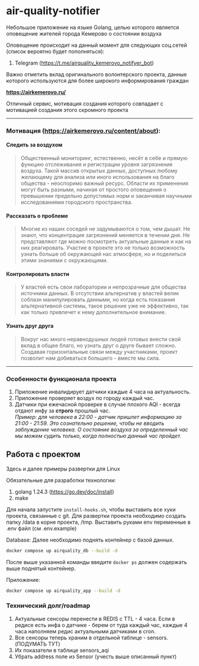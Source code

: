 # air-quality-notifier

Небольшое приложение на языке Golang, целью которого является оповещение жителей города Кемерово о состоянии воздуха

Оповещение происходит на данный момент для следующих соц.сетей (список вероятно будет пополняться):
1. Telegram (https://t.me/airquality_kemerovo_notifyer_bot)

Важно отметить вклад оригинального волонтерского проекта, данные которого используются для более широкого информирования граждан

**https://airkemerovo.ru/**

Отличный сервис, мотивация создания которого совпадает с мотивацией создания этого скромного проекта

---

### Мотивация (https://airkemerovo.ru/content/about):

#### Следить за воздухом
> Общественный мониторинг, естественно, несёт в себе и прямую функцию отслеживания и регистрации уровня загрязнения воздуха. Такой массив открытых данных, доступных любому желающему для анализа или иного использования на благо общества - неоспоримо важный ресурс. 
> Области их применения могут быть разными, начиная от простого оповещения о превышении предельно допустимых норм и заканчивая научными исследованиями городского пространства.

#### Рассказать о проблеме 
> Многие из наших соседей не задумываются о том, чем дышат. Не знают, что концентрация загрязнений меняется в течении дня. Не представляют где можно посмотреть актуальные данные и как на них реагировать. 
> Участие в проекте это не только возможность узнать больше об окружающей нас атмосфере, но и поделиться этими знаниями с окружающими.

#### Контролировать власти 
> У властей есть свои лаборатории и непрозрачные для общества источники данных. В отсутствии альтернатив у властей велик соблазн манипулировать данными, но когда есть показания альтернативной системы, такое решение уже не эффективно, так как только привлечет к нему дополнительное внимание.

#### Узнать друг друга 
> Вокруг нас много неравнодушных людей готовых внести свой вклад в общее благо, но узнать друг о друге бывает сложно. Создавая горизонтальные связи между участниками, проект позволит нам добиваться большего - вместе мы сила.
---

### Особенности функционала проекта
1. Приложение инвалидирует датчики каждые 4 часа на актуальность.
2. Приложение проверяет воздух по городу каждый час.
3. Датчики при ежечасной проверке в случае плохого AQI - всегда отдают инфу за **строго** прошлый час.<br>
   _Пример: для человека в 22:00 - датчик пришлет информацию за 21:00 - 21:59. Это сознательно решение, чтобы не вводить заблуждение человека. О состояние воздуха за определенный час мы можем судить только, когда полностью данный час пройдет._

## Работа с проектом
Здесь и далее примеры развертки для Linux

Обязательные для разработки технологии:
1. golang 1.24.3 (https://go.dev/doc/install) 
2. make

Для начала запустите `install-hooks.sh`, чтобы выставить все хуки проекта, связанные с git.
Для развертки проекта необходимо создать папку /data в корне проекта, /tmp.
Выставить руками env переменные в .env файл (см .env.example)

Database:
Далее необходимо поднять контейнер с базой данных. 
```sh
docker compose up airquality_db --build -d
```
После выше указанной команды введите `docker ps` должен содержать выше поднятый контейнер.

Приложение:
```sh
docker compose up airquality_app --build -d
```

### Технический долг/roadmap
1. Актуальные сенсоры перенести в REDIS с TTL - 4 часа. Если в редисе есть инфа о датчике - берем от туда каждый час, каждые 4 часа наполняем редис актуальными датчиками в cron.
2. Все сенсоры теперь храним в отдельной таблице - sensors. (ПОДУМАТЬ ТУТ)
3. Их показатели в таблице sensors_aqi
4. Убрать address поле из Sensor (учесть выше описанный пункт)
